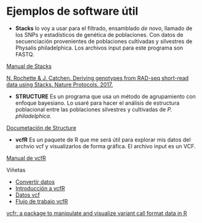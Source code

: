 # Ejemplos de software útil

* **Stacks** lo voy a usar para el filtrado, ensamblado *de novo*, llamado de los SNPs y estadísticos de genética de poblaciones. Con datos de secuenciación provenientes de poblaciones cultivadas y silvestres de Physalis philadelphica. Los archivos input para este programa son FASTQ.

[Manual de Stacks](http://catchenlab.life.illinois.edu/stacks/manual/)

 [N. Rochette & J. Catchen. Deriving genotypes from RAD-seq short-read data using Stacks. Nature Protocols. 2017.](https://www.nature.com/articles/nprot.2017.123)

* **STRUCTURE** Es un programa que usa un método de agrupamiento con enfoque bayesiano. Lo usaré para hacer el análisis de estructura poblacional entre las poblaciones silvestres y cultivadas de *P. philadelphica*.

[Documetación de Structure](https://web.stanford.edu/group/pritchardlab/structure_software/release_versions/v2.3.4/structure_doc.pdf)


* **vcfR** Es un paquete de R que me será útil para explorar mis datos del archvio vcf y visualizarlos de forma gráfica. El archivo input es un VCF.

 [Manual de vcfR](https://cran.r-project.org/web/packages/vcfR/vcfR.pdf)

 Viñetas
 * [Convertir datos](https://cran.r-project.org/web/packages/vcfR/vignettes/converting_data.html)
 * [Introducción a vcfR](https://cran.r-project.org/web/packages/vcfR/vignettes/intro_to_vcfR.html)
 * [Datos vcf](https://cran.r-project.org/web/packages/vcfR/vignettes/vcf_data.html)
 * [Flujo de trabajo vcfR](https://cran.r-project.org/web/packages/vcfR/vignettes/workflow.html)

 [vcfr: a package to manipulate and visualize variant call format data in R](https://onlinelibrary.wiley.com/doi/abs/10.1111/1755-0998.12549)

